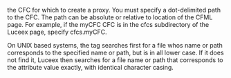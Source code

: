 the CFC for which to create a proxy. You must specify a dot-delimited path to the CFC. The path can be absolute or relative to location of the CFML page. For example, if the myCFC CFC is in the cfcs subdirectory of the Luceex page, specify cfcs.myCFC.

On UNIX based systems, the tag searches first for a file whos name or path corresponds to the specified name or path, but is in all lower case. If it does not find it, Luceex then searches for a file name or path that corresponds to the attribute value exactly, with identical character casing.
